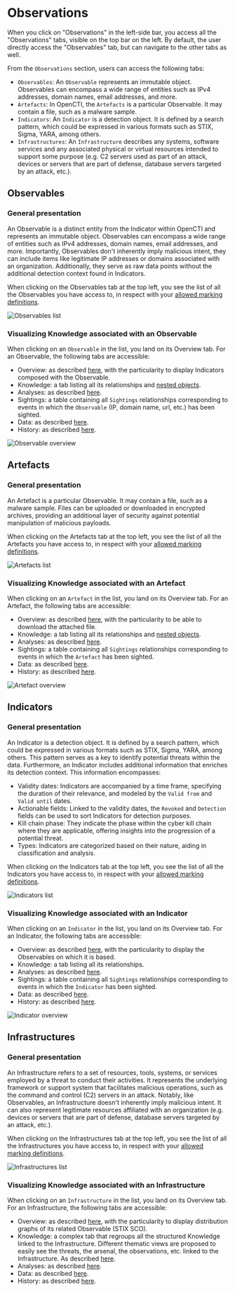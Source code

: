 # Observations

When you click on "Observations" in the left-side bar, you access all the "Observations" tabs, visible on the top bar on the left. By default, the user directly access the "Observables" tab, but can navigate to the other tabs as well.

From the `Observations` section, users can access the following tabs:

- `Observables`: An `Observable` represents an immutable object. Observables can encompass a wide range of entities such as IPv4 addresses, domain names, email addresses, and more.
- `Artefacts`: In OpenCTI, the `Artefacts` is a particular Observable. It may contain a file, such as a malware sample.
- `Indicators`: An `Indicator` is a detection object. It is defined by a search pattern, which could be expressed in various formats such as STIX, Sigma, YARA, among others.
- `Infrastructures`: An `Infrastructure` describes any systems, software services and any associated physical or virtual resources intended to support some purpose (e.g. C2 servers used as part of an attack, devices or servers that are part of defense, database servers targeted by an attack, etc.).


## Observables

### General presentation

An Observable is a distinct entity from the Indicator within OpenCTI and represents an immutable object. Observables can encompass a wide range of entities such as IPv4 addresses, domain names, email addresses, and more. Importantly, Observables don't inherently imply malicious intent, they can include items like legitimate IP addresses or domains associated with an organization. Additionally, they serve as raw data points without the additional detection context found in Indicators.

When clicking on the Observables tab at the top left, you see the list of all the Observables you have access to, in respect with your [allowed marking definitions](../administration/users.md).

![Observables list](assets/observables-list-view.png)

### Visualizing Knowledge associated with an Observable

When clicking on an `Observable` in the list, you land on its Overview tab. For an Observable, the following tabs are accessible:

- Overview: as described [here](overview.md#overview-section), with the particularity to display Indicators composed with the Observable.
- Knowledge: a tab listing all its relationships and [nested objects](nested.md).
- Analyses: as described [here](overview.md#analyses-section).
- Sightings: a table containing all `Sightings` relationships corresponding to events in which the `Observable` (IP, domain name, url, etc.) has been sighted.
- Data: as described [here](overview.md#data-section).
- History: as described [here](overview.md#history-section).

![Observable overview](assets/observable_overview.png)


## Artefacts

### General presentation

An Artefact is a particular Observable. It may contain a file, such as a malware sample. Files can be uploaded or downloaded in encrypted archives, providing an additional layer of security against potential manipulation of malicious payloads.

When clicking on the Artefacts tab at the top left, you see the list of all the Artefacts you have access to, in respect with your [allowed marking definitions](../administration/users.md).

![Artefacts list](assets/artefacts-list-view.png)

### Visualizing Knowledge associated with an Artefact

When clicking on an `Artefact` in the list, you land on its Overview tab. For an Artefact, the following tabs are accessible:

- Overview: as described [here](overview.md#overview-section), with the particularity to be able to download the attached file.
- Knowledge: a tab listing all its relationships and [nested objects](nested.md).
- Analyses: as described [here](overview.md#analyses-section).
- Sightings: a table containing all `Sightings` relationships corresponding to events in which the `Artefact` has been sighted.
- Data: as described [here](overview.md#data-section).
- History: as described [here](overview.md#history-section).

![Artefact overview](assets/artefact_overview.png)


## Indicators

### General presentation

An Indicator is a detection object. It is defined by a search pattern, which could be expressed in various formats such as STIX, Sigma, YARA, among others. This pattern serves as a key to identify potential threats within the data. Furthermore, an Indicator includes additional information that enriches its detection context. This information encompasses:

- Validity dates: Indicators are accompanied by a time frame, specifying the duration of their relevance, and modeled by the `Valid from` and `Valid until` dates.
- Actionable fields: Linked to the validity dates, the `Revoked` and `Detection` fields can be used to sort Indicators for detection purposes.
- Kill chain phase: They indicate the phase within the cyber kill chain where they are applicable, offering insights into the progression of a potential threat.
- Types: Indicators are categorized based on their nature, aiding in classification and analysis.

When clicking on the Indicators tab at the top left, you see the list of all the Indicators you have access to, in respect with your [allowed marking definitions](../administration/users.md).

![Indicators list](assets/indicators-list-view.png)

### Visualizing Knowledge associated with an Indicator

When clicking on an `Indicator` in the list, you land on its Overview tab. For an Indicator, the following tabs are accessible:

- Overview: as described [here](overview.md#overview-section), with the particularity to display the Observables on which it is based.
- Knowledge: a tab listing all its relationships.
- Analyses: as described [here](overview.md#analyses-section).
- Sightings: a table containing all `Sightings` relationships corresponding to events in which the `Indicator` has been sighted.
- Data: as described [here](overview.md#data-section).
- History: as described [here](overview.md#history-section).

![Indicator overview](assets/indicator_overview.png)


## Infrastructures

### General presentation

An Infrastructure refers to a set of resources, tools, systems, or services employed by a threat to conduct their activities. It represents the underlying framework or support system that facilitates malicious operations, such as the command and control (C2) servers in an attack. Notably, like Observables, an Infrastructure doesn't inherently imply malicious intent. It can also represent legitimate resources affiliated with an organization (e.g. devices or servers that are part of defense, database servers targeted by an attack, etc.).

When clicking on the Infrastructures tab at the top left, you see the list of all the Infrastructures you have access to, in respect with your [allowed marking definitions](../administration/users.md).

![Infrastructures list](assets/infrastructures-list-view.png)

### Visualizing Knowledge associated with an Infrastructure

When clicking on an `Infrastructure` in the list, you land on its Overview tab. For an Infrastructure, the following tabs are accessible:

- Overview: as described [here](overview.md#overview-section), with the particularity to display distribution graphs of its related Observable (STIX SCO).
- Knowledge: a complex tab that regroups all the structured Knowledge linked to the Infrastructure. Different thematic views are proposed to easily see the threats, the arsenal, the observations, etc. linked to the Infrastructure. As described [here](overview.md#knowledge-section).
- Analyses: as described [here](overview.md#analyses-section).
- Data: as described [here](overview.md#data-section).
- History: as described [here](overview.md#history-section).

